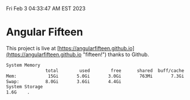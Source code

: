 Fri Feb  3 04:33:47 AM EST 2023

# Angular Fifteen


This project is live at [https://angularfifteen.github.io](https://angularfifteen.github.io "fifteen!") thanks to Github.

```bash
System Memory
               total        used        free      shared  buff/cache   available
Mem:            15Gi       5.0Gi       3.0Gi       763Mi       7.3Gi       9.2Gi
Swap:          8.0Gi       3.6Gi       4.4Gi
System Storage
1.6G	.
```
